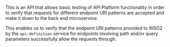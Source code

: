 This is an API that allows basic testing of API Platform functionality in order to verify that requests
for different endpoint URI patterns are accepted and make it down to the back end microservice.

This enables us to verify that the endpoint URI patterns provided to WSO2 by the `api-definition` service
for endpoints involving path and/or query parameters successfully allow the requests through.